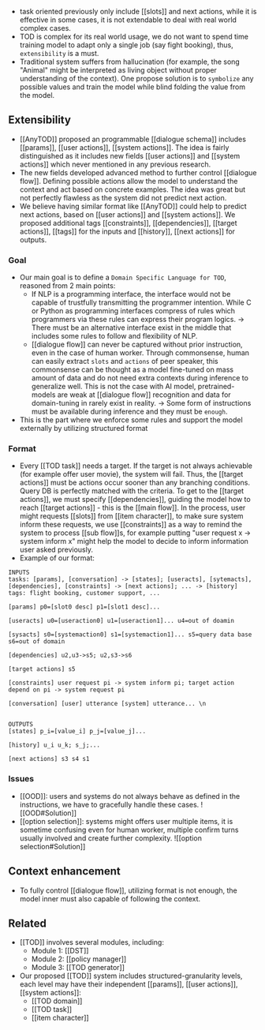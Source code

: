 - task oriented previously only include [[slots]] and next actions, while it is effective in some cases, it is not extendable to deal with real world complex cases.
- TOD is complex for its real world usage, we do not want to spend time training model to adapt only a single job (say fight booking), thus, `extensibility` is a must.
- Traditional system suffers from hallucination (for example, the song "Animal" might be interpreted as living object without proper understanding of the context). One propose solution is to `symbolize` any possible values and train the model while blind folding the value from the model.
## Extensibility
- [[AnyTOD]] proposed an programmable [[dialogue schema]] includes [[params]], [[user actions]], [[system actions]]. The idea is fairly distinguished as it includes new fields [[user actions]] and [[system actions]] which never mentioned in any previous research.
- The new fields developed advanced method to further control [[dialogue flow]]. Defining possible actions allow the model to understand the context and act based on concrete examples. The idea was great but not perfectly flawless as the system did not predict next action.
- We believe having similar format like [[AnyTOD]] could help to predict next actions, based on [[user actions]] and [[system actions]]. We proposed additional tags [[constraints]], [[dependencies]], [[target actions]], [[tags]] for the inputs and [[history]], [[next actions]] for outputs.
### Goal
-  Our main goal is to define a `Domain Specific Language for TOD`, reasoned from 2 main points:
	- If NLP is a programming interface, the interface would not be capable of trustfully transmitting the programmer intention. While C or Python as programming interfaces compress of rules which programmers via these rules can express their program logics. -> There must be an alternative interface exist in the middle that includes some rules to follow and flexibility of NLP.
	- [[dialogue flow]] can never be captured without prior instruction, even in the case of human worker. Through commonsense, human can easily extract `slots` and `actions` of peer speaker, this commonsense can be thought as a model fine-tuned on mass amount of data and do not need extra contexts during inference to generalize well. This is not the case with AI model, pretrained-models are weak at [[dialogue flow]] recognition and data for domain-tuning in rarely exist in reality. -> Some form of instructions must be available during inference and they must be `enough`.
- This is the part where we enforce some rules and support the model externally by utilizing structured format
### Format
- Every [[TOD task]] needs a target. If the target is not always achievable (for example offer user movie), the system will fail. Thus, the [[target actions]] must be actions occur sooner than any branching conditions. Query DB is perfectly matched with the criteria. To get to the [[target actions]], we must specify [[dependencies]], guiding the model how to reach [[target actions]] - this is the [[main flow]].  In the process, user might requests [[slots]] from [[item character]], to make sure system inform these requests, we use [[constraints]] as a way to remind the system to process [[sub flow]]s, for example putting "user request x -> system inform x" might help the model to decide to inform information user asked previously.
- Example of our format:

```
INPUTS
tasks: [params], [conversation] -> [states]; [useracts], [sytemacts], [dependencies], [constraints] -> [next actions]; ... -> [history]
tags: flight booking, customer support, ...

[params] p0=[slot0 desc] p1=[slot1 desc]...

[useracts] u0=[useraction0] u1=[useraction1]... u4=out of doamin

[sysacts] s0=[systemaction0] s1=[systemaction1]... s5=query data base s6=out of domain

[dependencies] u2,u3->s5; u2,s3->s6

[target actions] s5

[constraints] user request pi -> system inform pi; target action depend on pi -> system request pi

[conversation] [user] utterance [system] utterance... \n

  
OUTPUTS
[states] p_i=[value_i] p_j=[value_j]...

[history] u_i u_k; s_j;...

[next actions] s3 s4 s1
``` 
### Issues
- [[OOD]]: users and systems do not always behave as defined in the instructions, we have to gracefully handle these cases. 
	![[OOD#Solution]]
- [[option selection]]: systems might offers user multiple items, it is sometime confusing even for  human worker, multiple confirm turns usually involved and create further complexity.
	![[option selection#Solution]]
## Context enhancement
- To fully control [[dialogue flow]], utilizing format is not enough, the model inner must also capable of following the context. 


## Related
- [[TOD]] involves several modules, including:
	- Module 1: [[DST]]
	- Module 2: [[policy manager]]
	- Module 3: [[TOD generator]]
- Our proposed [[TOD]] system includes structured-granularity levels, each level may have their independent [[params]], [[user actions]], [[system actions]]:
	- [[TOD domain]]
	- [[TOD task]]
	- [[item character]] 